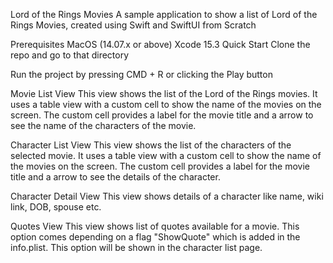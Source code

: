 Lord of the Rings Movies
A sample application to show a list of Lord of the Rings Movies, created using Swift and SwiftUI from Scratch

Prerequisites
MacOS (14.07.x or above)
Xcode 15.3
Quick Start
Clone the repo and go to that directory

Run the project by pressing CMD + R or clicking the Play button

Movie List View
This view shows the list of the Lord of the Rings movies. It uses a table view with a custom cell to show the name of the movies on the screen. The custom cell provides a label for the movie title and a arrow to see the name of the characters of the movie.

Character List View
This view shows the list of the characters of the selected movie. It uses a table view with a custom cell to show the name of the movies on the screen. The custom cell provides a label for the movie title and a arrow to see the details of the character.

Character Detail View
This view shows details of a character like name, wiki link, DOB, spouse etc.

Quotes View
This view shows list of quotes available for a movie. This option comes depending on a flag "ShowQuote" which is added in the info.plist. This option will be shown in the character list page.


